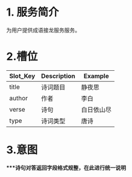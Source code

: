 # 1. 服务简介

为用户提供成语接龙服务服务。

# 2.槽位

| **Slot\_Key** | **Description** | **Example** |
| --- | --- | --- |
| title | 诗词题目 | 静夜思 |
| author | 作者 | 李白 |
| verse | 诗句 | 白日依山尽 |
| type | 诗词类型 | 唐诗 |

# 3.意图

**\*\*\*诗句对答返回字段格式规整，在此进行统一说明**

